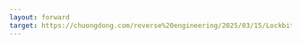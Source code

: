 ```yaml
---
layout: forward
target: https://chuongdong.com/reverse%20engineering/2025/03/15/Lockbit4Ransomware/
---
```

